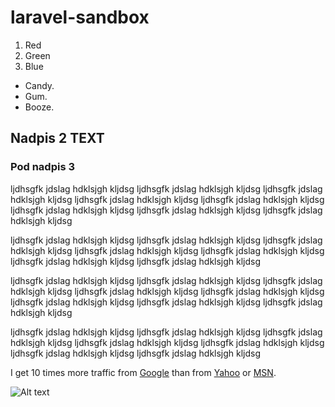 # laravel-sandbox

1.  Red
2.  Green
3.  Blue



*   Candy.
*   Gum.
*   Booze.



## Nadpis 2 TEXT

### Pod nadpis 3


ljdhsgfk jdslag hdklsjgh kljdsg ljdhsgfk jdslag hdklsjgh kljdsg ljdhsgfk jdslag hdklsjgh kljdsg 
ljdhsgfk jdslag hdklsjgh kljdsg ljdhsgfk jdslag hdklsjgh kljdsg ljdhsgfk jdslag hdklsjgh kljdsg 
ljdhsgfk jdslag hdklsjgh kljdsg ljdhsgfk jdslag hdklsjgh kljdsg 

ljdhsgfk jdslag hdklsjgh kljdsg ljdhsgfk jdslag hdklsjgh kljdsg 
ljdhsgfk jdslag hdklsjgh kljdsg ljdhsgfk jdslag hdklsjgh kljdsg ljdhsgfk jdslag hdklsjgh kljdsg 
ljdhsgfk jdslag hdklsjgh kljdsg ljdhsgfk jdslag hdklsjgh kljdsg 

ljdhsgfk jdslag hdklsjgh kljdsg ljdhsgfk jdslag hdklsjgh kljdsg ljdhsgfk jdslag hdklsjgh kljdsg 
ljdhsgfk jdslag hdklsjgh kljdsg ljdhsgfk jdslag hdklsjgh kljdsg ljdhsgfk jdslag hdklsjgh kljdsg 
ljdhsgfk jdslag hdklsjgh kljdsg ljdhsgfk jdslag hdklsjgh kljdsg 

ljdhsgfk jdslag hdklsjgh kljdsg ljdhsgfk jdslag hdklsjgh kljdsg 
ljdhsgfk jdslag hdklsjgh kljdsg ljdhsgfk jdslag hdklsjgh kljdsg ljdhsgfk jdslag hdklsjgh kljdsg 
ljdhsgfk jdslag hdklsjgh kljdsg ljdhsgfk jdslag hdklsjgh kljdsg 


I get 10 times more traffic from [Google][1] than from
[Yahoo][2] or [MSN][3].

[1]: http://google.com/        "Google"
[2]: http://search.yahoo.com/  "Yahoo Search"
[3]: http://search.msn.com/    "MSN Search"




![Alt text](http://animalia-life.com/data_images/cat/cat2.jpg "Optional title")
